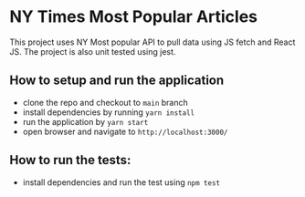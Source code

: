 # NY Times Most Popular Articles

This project uses NY Most popular API to pull data using JS fetch and React JS.
The project is also unit tested using jest. 

## How to setup and run the application
- clone the repo and checkout to  `main` branch
- install dependencies by running `yarn install`
- run the application by  `yarn start`
- open browser and navigate to `http://localhost:3000/`

## How to run the tests:
- install dependencies and run the test using `npm test`
